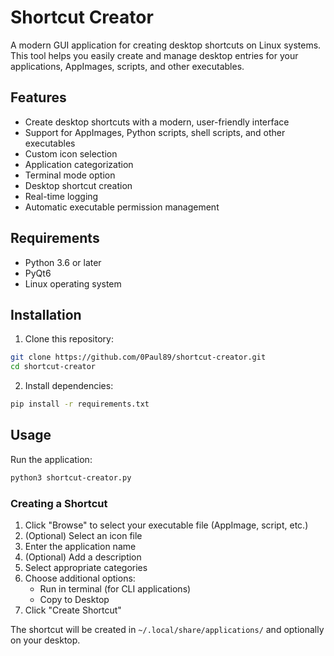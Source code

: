 # Shortcut Creator

A modern GUI application for creating desktop shortcuts on Linux systems. This tool helps you easily create and manage desktop entries for your applications, AppImages, scripts, and other executables.

## Features

- Create desktop shortcuts with a modern, user-friendly interface
- Support for AppImages, Python scripts, shell scripts, and other executables
- Custom icon selection
- Application categorization
- Terminal mode option
- Desktop shortcut creation
- Real-time logging
- Automatic executable permission management

## Requirements

- Python 3.6 or later
- PyQt6
- Linux operating system

## Installation

1. Clone this repository:
```bash
git clone https://github.com/0Paul89/shortcut-creator.git
cd shortcut-creator
```

2. Install dependencies:
```bash
pip install -r requirements.txt
```

## Usage

Run the application:
```bash
python3 shortcut-creator.py
```

### Creating a Shortcut

1. Click "Browse" to select your executable file (AppImage, script, etc.)
2. (Optional) Select an icon file
3. Enter the application name
4. (Optional) Add a description
5. Select appropriate categories
6. Choose additional options:
   - Run in terminal (for CLI applications)
   - Copy to Desktop
7. Click "Create Shortcut"

The shortcut will be created in `~/.local/share/applications/` and optionally on your desktop.
